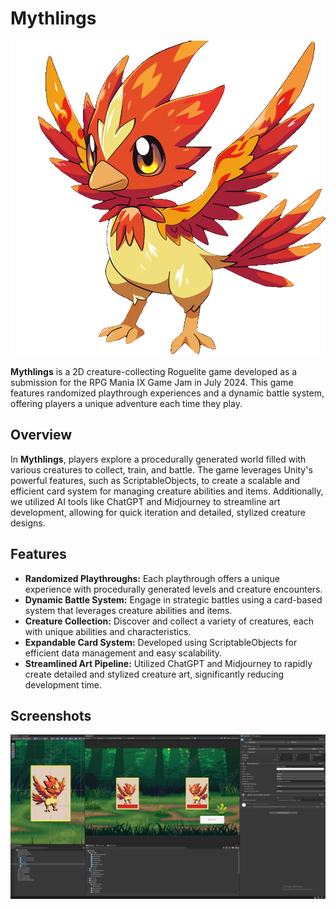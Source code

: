 # Mythlings

![Mythlings Logo](https://github.com/ChristopherMonteleone/Mythlings/blob/main/Assets/Sprites/Creatures/Pyreflame.png)

**Mythlings** is a 2D creature-collecting Roguelite game developed as a submission for the RPG Mania IX Game Jam in July 2024. This game features randomized playthrough experiences and a dynamic battle system, offering players a unique adventure each time they play.

## Overview

In **Mythlings**, players explore a procedurally generated world filled with various creatures to collect, train, and battle. The game leverages Unity's powerful features, such as ScriptableObjects, to create a scalable and efficient card system for managing creature abilities and items. Additionally, we utilized AI tools like ChatGPT and Midjourney to streamline art development, allowing for quick iteration and detailed, stylized creature designs.

## Features

- **Randomized Playthroughs:** Each playthrough offers a unique experience with procedurally generated levels and creature encounters.
- **Dynamic Battle System:** Engage in strategic battles using a card-based system that leverages creature abilities and items.
- **Creature Collection:** Discover and collect a variety of creatures, each with unique abilities and characteristics.
- **Expandable Card System:** Developed using ScriptableObjects for efficient data management and easy scalability.
- **Streamlined Art Pipeline:** Utilized ChatGPT and Midjourney to rapidly create detailed and stylized creature art, significantly reducing development time.

## Screenshots

![Screenshot 1](https://github.com/ChristopherMonteleone/Mythlings/blob/main/Screenshots/WIP_Mythlings.png)
